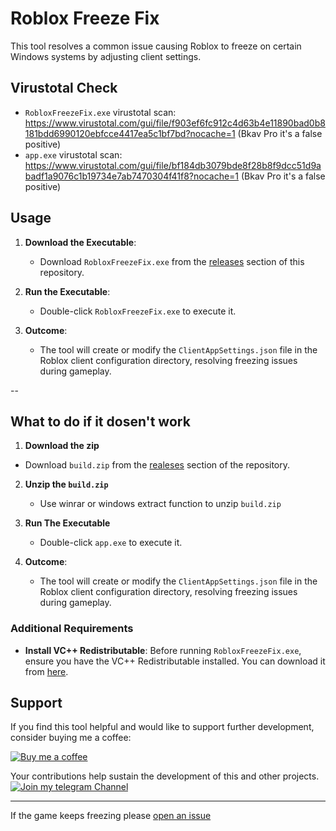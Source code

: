 # Roblox Freeze Fix

This tool resolves a common issue causing Roblox to freeze on certain Windows systems by adjusting client settings.

## Virustotal Check

- `RobloxFreezeFix.exe` virustotal scan: https://www.virustotal.com/gui/file/f903ef6fc912c4d63b4e11890bad0b8181bdd6990120ebfcce4417ea5c1bf7bd?nocache=1 (Bkav Pro it's a false positive)
- `app.exe` virustotal scan: https://www.virustotal.com/gui/file/bf184db3079bde8f28b8f9dcc51d9abadf1a9076c1b19734e7ab7470304f41f8?nocache=1 (Bkav Pro it's a false positive)

## Usage

1. **Download the Executable**:
   - Download `RobloxFreezeFix.exe` from the [releases]([https://github.com/your-username/your-repository/releases](https://github.com/dddevid/Roblox-Freezing-Fix/releases/tag/v1.0.0)) section of this repository.

2. **Run the Executable**:
   - Double-click `RobloxFreezeFix.exe` to execute it.

3. **Outcome**:
   - The tool will create or modify the `ClientAppSettings.json` file in the Roblox client configuration directory, resolving freezing issues during gameplay.

--

## What to do if it dosen't work

1. **Download the zip**
  - Download `build.zip` from the [realeses]([https://github.com/dddevid/Roblox-Freezing-Fix/releases/tag/v1.0.0]) section of the repository.

2. **Unzip the `build.zip`**
   - Use winrar or windows extract function to unzip `build.zip`
  
3. **Run The Executable**
   - Double-click `app.exe` to execute it.
  
4. **Outcome**:
   - The tool will create or modify the `ClientAppSettings.json` file in the Roblox client configuration directory, resolving freezing issues during gameplay.

### Additional Requirements

- **Install VC++ Redistributable**: Before running `RobloxFreezeFix.exe`, ensure you have the VC++ Redistributable installed. You can download it from [here](https://aka.ms/vs/17/release/vc_redist.x64.exe).

## Support

If you find this tool helpful and would like to support further development, consider buying me a coffee:

[![Buy me a coffee](https://cdn.buymeacoffee.com/buttons/v2/default-yellow.png)](https://buymeacoff.ee/devidd)

Your contributions help sustain the development of this and other projects.
[![Join my telegram Channel](https://besttelegramgroups.com/wp-content/uploads/2024/01/Best-Telegram-Channels-Link.png)](https://t.me/ddgupdate)

---

If the game keeps freezing please [open an issue](https://github.com/dddevid/Roblox-Freezing-Fix/issues)
